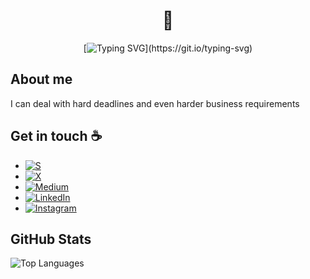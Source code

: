 <div align="center">

# 👋 

[![Typing SVG](https://readme-typing-svg.demolab.com?font=Cormorant&weight=500&duration=2000&pause=1000&color=FF0000&center=true&vCenter=true&multiline=true&random=false&width=500&height=100&lines=Hello+there!;Hola!;Bonjour!;Ciao!;नमस्ते!;こんにちは!;안녕하세요!;Salut!;Hallo!)](https://git.io/typing-svg)

</div>


## About me

I can deal with hard deadlines and even harder business requirements

## Get in touch :coffee:

- [![S](https://img.shields.io/badge/S-Portfolio-cyan?labelColor=cyan&style=for-the-badge&logo=yes&logoColor=Black&link=https://sooryeah.netlify.app/)](https://sooryeah.netlify.app/)
- [![X](https://img.shields.io/badge/X-%23000000.svg?style=for-the-badge&logo=X&logoColor=white)](https://x.com/knowsoorya)
- [![Medium](https://img.shields.io/badge/Medium-12100E?style=for-the-badge&logo=medium&logoColor=white)](https://medium.com/@sooryah)
- [![LinkedIn](https://img.shields.io/badge/linkedin-%230077B5.svg?style=for-the-badge&logo=linkedin&logoColor=white)](www.linkedin.com/in/sooryanarayan)
- [![Instagram](https://img.shields.io/badge/Instagram-%23E4405F.svg?style=for-the-badge&logo=Instagram&logoColor=white)](https://www.instagram.com/sooryeahhh/)

## GitHub Stats

<div style="display: flex; align-items: center;">
  <img src="https://github-readme-stats.vercel.app/api/top-langs/?username=Soorya-Narayan&layout=compact&theme=dracula" alt="Top Languages">
</div>
